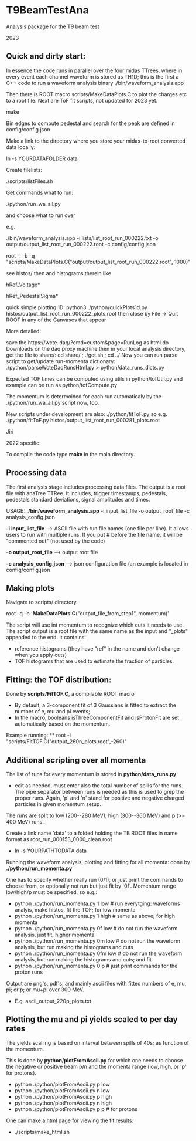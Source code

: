 # T9BeamTestAna
Analysis package for the T9 beam test


2023
## Quick and dirty start:

In essence the code runs in parallel over the four midas TTrees, where in every event each channel waveform is stored as TH1D; this is the first a C++ code to run a waveform analysis binary ./bin/waveform_analysis.app

Then there is ROOT macro scripts/MakeDataPlots.C to plot the charges etc to a root file. Next are ToF fit scripts, not updated for 2023 yet.


make

Bin edges to compute pedestal and search for the peak are defined in
config/config.json

Make a link to the directory where you store your midas-to-root converted data locally:

ln -s YOURDATAFOLDER data

Create filelists:

./scripts/listFiles.sh

Get commands what to run:

./python/run_wa_all.py

and choose what to run over

e.g.

./bin/waveform_analysis.app -i lists/list_root_run_000222.txt -o output/output_list_root_run_000222.root -c config/config.json

root -l -b -q  "scripts/MakeDataPlots.C(\"output/output_list_root_run_000222.root\", 1000)"

see histos/ then and histograms therein like

hRef_Voltage*

hRef_PedestalSigma*

quick simple plotting 1D:
python3 ./python/quickPlots1d.py histos/output_list_root_run_000222_plots.root
then close by File -> Quit ROOT in any of the Canvases that appear


More detailed:

save the https://wcte-daq/?cmd=custom&page=RunLog as html do Downloads on the daq proxy machine
then in your local analysis directory, get the file to share/:
cd share/ ; ./get.sh ; cd ../
Now you can run parse script to get/update run-momenta dictionary:
./python/parseWcteDaqRunsHtml.py > python/data_runs_dicts.py 

Expected TOF times can be computed using utils in
python/tofUtil.py
and example can be run as
python/tofCompute.py

The momentum is determoined for each run automaticaly by the 
./python/run_wa_all.py
script now, too.

New scripts under development are also:
./python/fitToF.py
so e.g.
./python/fitToF.py histos/output_list_root_run_000281_plots.root 


Jiri



2022 specific:

To compile the code type **make** in the main directory.

## Processing data

The first analysis stage includes processing data files. The output is a root file with anaTree TTRee. It includes, trigger timestamps, pedestals, pedestals standard deviations, signal amplitudes and times.

USAGE: **./bin/waveform_analysis.app** -i input_list_file -o output_root_file -c analysis_config.json

  **-i input_list_file**      --> ASCII file with run file names (one file per line). It allows users to run with multiple runs. If you put # before  the file name, it will be "commented out" (not used by the code)
  
  **-o output_root_file**     --> output root file
  
  **-c analysis_config.json** --> json configuration file (an example is located in config/config.json

## Making plots
Navigate to scripts/ directory. 

root -q -b '**MakeDataPlots.C**("output_file_from_step1", momentum)'

The script will use int momentum to recognize which cuts it needs to use. The script output is a root file with the same name as the input and "_plots" appended to the end. It contains:
  - reference histograms (they have "ref" in the name and don't change when you apply cuts) 
  - TOF histograms that are used to estimate the fraction of particles.  

## Fitting: the TOF distribution:
Done by **scripts/FitTOF.C**, a compilable ROOT macro
 - By default, a 3-component fit of 3 Gaussians is fitted to extract the number of e, mu and pi events;
 - In the macro, booleans isThreeComponentFit and isProtonFit are set automatically based on the momentum.

Example running:
 ** root -l "scripts/FitTOF.C(\"output_260n_plots.root\",-260)"


## Additional scripting over all momenta

The list of runs for every momentum is stored in **python/data_runs.py**
 - edit as needed, must enter also the total number of spills for the runs. The pipe separator between runs is needed as this is used to grep the proper runs. Again, 'p' and 'n' stand for positive and negative charged particles in given momentum setup.

The runs are split to low (200--280 MeV), high (300--360 MeV) and p (>= 400 MeV) runs.

Create a link name 'data' to a folded holding the TB ROOT files in name format as root_run_000153_0000_clean.root
  -  ln -s YOURPATHTODATA data

Running the waveform analysis, plotting and fitting for all momenta: done by **./python/run_momenta.py**

One has to specify whether really run (0/1), or just print the commands to choose from, or optionally not run but just fit by '0f'. Momentum range low/high/p must be specified, so e.g.:

 - python ./python/run_momenta.py 1 low    # run everytging: waveforms analyis, make histos, fit the TOF; for low momenta
 - python ./python/run_momenta.py 1 high   # same as above; for high momenta
 - python ./python/run_momenta.py 0f low   # do not run the waveform analysis, just fit, higher momenta
 - python ./python/run_momenta.py 0m low   # do not run the waveform analysis, but run making the histograms and cuts
 - python ./python/run_momenta.py 0fm low  # do not run the waveform analysis, but run making the histograms and cuts; and fit	
 - python ./python/run_momenta.py 0 p      # just print commands for the proton runs

Output are png's, pdf's; and mainly ascii files with fitted numbers of e, mu, pi; or p; or mu+pi over 300 MeV.
 - E.g. ascii_output_220p_plots.txt

## Plotting the mu and pi yields scaled to per day rates

 The yields scalling is based on interval between spills of 40s; as function of the momentum.
 
 This is done by **python/plotFromAscii.py** for which one needs to choose the negative or positive beam p/n and the momenta range (low, high, or 'p' for protons).

  - python ./python/plotFromAscii.py p low
  - python ./python/plotFromAscii.py n low
  - python ./python/plotFromAscii.py p high
  - python ./python/plotFromAscii.py n high
  - python ./python/plotFromAscii.py p p # for protons

One can make a html page for viewing the fit results:
  -  ./scripts/make_html.sh

